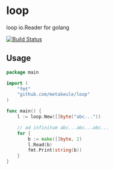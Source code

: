 loop
====

loop io.Reader for golang

[![Build Status](https://secure.travis-ci.org/metakeule/loop.png)](http://travis-ci.org/metakeule/loop)

Usage
-----

```go
package main

import (
	"fmt"
	"github.com/metakeule/loop"
)

func main() {
	l := loop.New([]byte("abc..."))

	// ad infinitum abc...abc...abc...
	for {
		b := make([]byte, 2)
		l.Read(b)
		fmt.Print(string(b))
	}
}
```